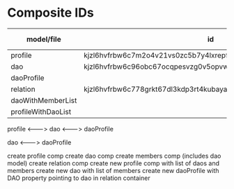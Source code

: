 # Composite IDs

| model/file         | id                                                              | composite order |
| ------------------ | --------------------------------------------------------------- | --------------- |
| profile            | kjzl6hvfrbw6c7m2o4v21vs0zc5b7y4lxrepf67z42ydmifpcnvxtby4fhu6mhl | 1               |
| dao                | kjzl6hvfrbw6c96obc67ocqpesvzg0v5opvwox3pncdkh9co0bjy6cntgh269nh | 2               |
| daoProfile         |                                                                 |                 |
| relation           | kjzl6hvfrbw6c778grkt67dl3kdp3rt4kubayafaotgzpysqrn12dj8ctcia828 | 3               |
| daoWithMemberList  |                                                                 | 4               |
| profileWithDaoList |                                                                 | 5               |

profile <---> dao
<---> daoProfile

dao <---> daoProfile

create profile comp
create dao comp
create members comp (includes dao model)
create relation comp
create new profile comp with list of daos and members
create new dao with list of members
create new daoProfile with DAO property pointing to dao in relation container
